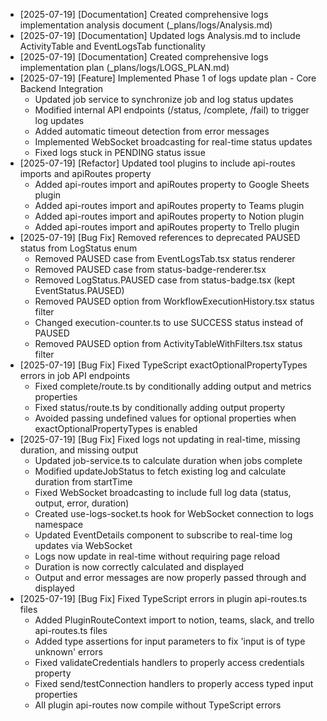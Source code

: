 - [2025-07-19] [Documentation] Created comprehensive logs implementation analysis document (\_plans/logs/Analysis.md)
- [2025-07-19] [Documentation] Updated logs Analysis.md to include ActivityTable and EventLogsTab functionality
- [2025-07-19] [Documentation] Created comprehensive logs implementation plan (\_plans/logs/LOGS_PLAN.md)
- [2025-07-19] [Feature] Implemented Phase 1 of logs update plan - Core Backend Integration
  - Updated job service to synchronize job and log status updates
  - Modified internal API endpoints (/status, /complete, /fail) to trigger log updates
  - Added automatic timeout detection from error messages
  - Implemented WebSocket broadcasting for real-time status updates
  - Fixed logs stuck in PENDING status issue
- [2025-07-19] [Refactor] Updated tool plugins to include api-routes imports and apiRoutes property
  - Added api-routes import and apiRoutes property to Google Sheets plugin
  - Added api-routes import and apiRoutes property to Teams plugin
  - Added api-routes import and apiRoutes property to Notion plugin
  - Added api-routes import and apiRoutes property to Trello plugin
- [2025-07-19] [Bug Fix] Removed references to deprecated PAUSED status from LogStatus enum
  - Removed PAUSED case from EventLogsTab.tsx status renderer
  - Removed PAUSED case from status-badge-renderer.tsx
  - Removed LogStatus.PAUSED case from status-badge.tsx (kept EventStatus.PAUSED)
  - Removed PAUSED option from WorkflowExecutionHistory.tsx status filter
  - Changed execution-counter.ts to use SUCCESS status instead of PAUSED
  - Removed PAUSED option from ActivityTableWithFilters.tsx status filter
- [2025-07-19] [Bug Fix] Fixed TypeScript exactOptionalPropertyTypes errors in job API endpoints
  - Fixed complete/route.ts by conditionally adding output and metrics properties
  - Fixed status/route.ts by conditionally adding output property
  - Avoided passing undefined values for optional properties when exactOptionalPropertyTypes is enabled
- [2025-07-19] [Bug Fix] Fixed logs not updating in real-time, missing duration, and missing output
  - Updated job-service.ts to calculate duration when jobs complete
  - Modified updateJobStatus to fetch existing log and calculate duration from startTime
  - Fixed WebSocket broadcasting to include full log data (status, output, error, duration)
  - Created use-logs-socket.ts hook for WebSocket connection to logs namespace
  - Updated EventDetails component to subscribe to real-time log updates via WebSocket
  - Logs now update in real-time without requiring page reload
  - Duration is now correctly calculated and displayed
  - Output and error messages are now properly passed through and displayed
- [2025-07-19] [Bug Fix] Fixed TypeScript errors in plugin api-routes.ts files
  - Added PluginRouteContext import to notion, teams, slack, and trello api-routes.ts files
  - Added type assertions for input parameters to fix 'input is of type unknown' errors
  - Fixed validateCredentials handlers to properly access credentials property
  - Fixed send/testConnection handlers to properly access typed input properties
  - All plugin api-routes now compile without TypeScript errors
